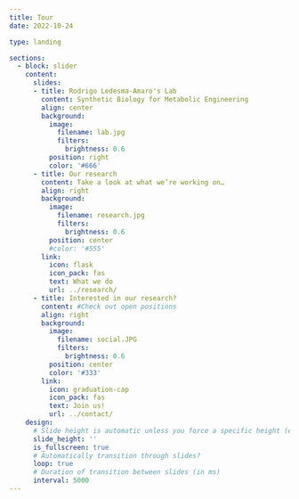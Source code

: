 ```yaml
---
title: Tour
date: 2022-10-24

type: landing

sections:
  - block: slider
    content:
      slides:
      - title: Rodrigo Ledesma-Amaro's Lab
        content: Synthetic Biology for Metabolic Engineering
        align: center
        background:
          image:
            filename: lab.jpg
            filters:
              brightness: 0.6
          position: right
          color: '#666'
      - title: Our research
        content: Take a look at what we’re working on…
        align: right 
        background:
          image:
            filename: research.jpg
            filters:
              brightness: 0.6
          position: center
          #color: '#555'
        link:
          icon: flask
          icon_pack: fas
          text: What we do
          url: ../research/
      - title: Interested in our research?
        content: #Check out open positions
        align: right
        background:
          image:
            filename: social.JPG
            filters:
              brightness: 0.6
          position: center
          color: '#333'
        link:
          icon: graduation-cap
          icon_pack: fas
          text: Join us!
          url: ../contact/
    design:
      # Slide height is automatic unless you force a specific height (e.g. '400px')
      slide_height: ''
      is_fullscreen: true
      # Automatically transition through slides?
      loop: true
      # Duration of transition between slides (in ms)
      interval: 5000
---
```

